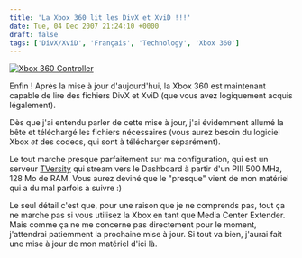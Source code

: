 ```yaml
---
title: 'La Xbox 360 lit les DivX et XviD !!!'
date: Tue, 04 Dec 2007 21:24:10 +0000
draft: false
tags: ['DivX/XviD', 'Français', 'Technology', 'Xbox 360']
---
```


[![Xbox 360 Controller](http://blog.madd0.com/images/WindowsLiveWriter/lang_enXbox360PlaysDivXandXviDlang_enlan_501/xbox_360_controller_thumb.jpg)](http://blog.madd0.com/images/WindowsLiveWriter/lang_enXbox360PlaysDivXandXviDlang_enlan_501/xbox_360_controller_2.jpg)

Enfin ! Après la mise à jour d'aujourd'hui, la Xbox 360 est maintenant capable de lire des fichiers DivX et XviD (que vous avez logiquement acquis légalement).

Dès que j'ai entendu parler de cette mise à jour, j'ai évidemment allumé la bête et téléchargé les fichiers nécessaires (vous aurez besoin du logiciel Xbox _et_ des codecs, qui sont à télécharger séparément).

Le tout marche presque parfaitement sur ma configuration, qui est un serveur [TVersity](http://www.tversity.com/home) qui stream vers le Dashboard à partir d'un PIII 500 MHz, 128 Mo de RAM. Vous aurez deviné que le "presque" vient de mon matériel qui a du mal parfois à suivre :)

Le seul détail c'est que, pour une raison que je ne comprends pas, tout ça ne marche pas si vous utilisez la Xbox en tant que Media Center Extender. Mais comme ça ne me concerne pas directement pour le moment, j'attendrai patiemment la prochaine mise à jour. Si tout va bien, j'aurai fait une mise à jour de mon matériel d'ici là.